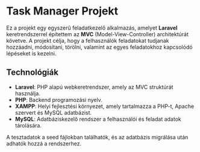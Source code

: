# Task Manager Projekt

Ez a projekt egy egyszerű feladatkezelő alkalmazás, amelyet **Laravel** keretrendszerrel építettem az **MVC** (Model-View-Controller) architektúrát követve. A projekt célja, hogy a felhasználók feladatokat tudjanak hozzáadni, módosítani, törölni, valamint az egyes feladatokhoz kapcsolódó lépéseket is kezelni.

## Technológiák

- **Laravel**: PHP alapú webkeretrendszer, amely az MVC struktúrát használja.
- **PHP**: Backend programozási nyelv.
- **XAMPP**: Helyi fejlesztési környezet, amely tartalmazza a PHP-t, Apache szervert és MySQL adatbázist.
- **MySQL**: Adatbáziskezelő rendszer a felhasználói és feladat adatok tárolására.

A tesztadatok a seed fájlokban találhatók, és az adatbázis migrálása után adhatók hozzá a rendszerhez.

